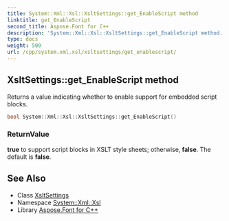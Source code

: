 ```yaml
---
title: System::Xml::Xsl::XsltSettings::get_EnableScript method
linktitle: get_EnableScript
second_title: Aspose.Font for C++
description: 'System::Xml::Xsl::XsltSettings::get_EnableScript method. Returns a value indicating whether to enable support for embedded script blocks in C++.'
type: docs
weight: 500
url: /cpp/system.xml.xsl/xsltsettings/get_enablescript/
---
```

## XsltSettings::get_EnableScript method


Returns a value indicating whether to enable support for embedded script blocks.

```cpp
bool System::Xml::Xsl::XsltSettings::get_EnableScript()
```


### ReturnValue

**true** to support script blocks in XSLT style sheets; otherwise, **false**. The default is **false**.

## See Also

* Class [XsltSettings](../)
* Namespace [System::Xml::Xsl](../../)
* Library [Aspose.Font for C++](../../../)
